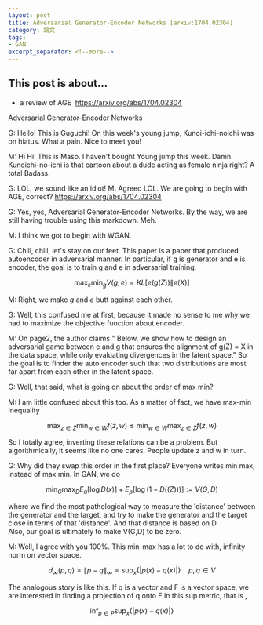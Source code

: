 ```yaml
---
layout: post
title: Adversarial Generator-Encoder Networks [arxiv:1704.02304] 
category: 論文
tags:
- GAN
excerpt_separator: <!--more-->
---
```


## This post is about... 
- a review of AGE  https://arxiv.org/abs/1704.02304
<!--more-->

Adversarial Generator-Encoder Networks

G: Hello! This is Guguchi! On this week's young jump, Kunoi-ichi-noichi was on hiatus. What a pain. 
Nice to meet you! 

M: Hi Hi! This is Maso.  I haven't bought Young jump this week. Damn.  Kunoichi-no-ichi is that cartoon about a dude acting as female ninja right? A total Badass. 

G: LOL, we sound like an idiot! 
M: Agreed LOL.  We are going to begin with AGE, correct?  https://arxiv.org/abs/1704.02304 

G: Yes, yes, Adversarial Generator-Encoder Networks.  By the way, we are still having trouble using this markdown.  Meh. 

M: I think we got to begin with WGAN. 

G: Chill, chill, let's stay on our feet.  This paper is a paper that produced autoencoder in adversarial manner.  In particular, if g is generator and e is encoder, the goal is to train g and e in adversarial training.      

$$ \max_e \min_g  V(g,e) = KL [e(g(Z)) \|  e(X) ]  $$ 

M: Right, we make $g$ and $e$ butt against each other.  

G: Well, this confused me at first, because it made no sense to me why we had to maximize the objective function about encoder. 

M: On page2, the author claims " Below, we show how to design an adversarial game between
e and g that ensures the alignment of g(Z) = X
in the data space, while only evaluating divergences in the
latent space." So the goal is to finder the auto encoder such that two distributions are most far apart from each other in the latent space. 

G: Well, that said, what is going on about the order of max min? 

M: I am little confused about this too. As a matter of fact, we have max-min inequality

$$\max_{z \in Z} \min_{w \in W} f(z,w) \leq \min_{w \in W} \max_{z \in Z} f(z,w)$$ 

So I totally agree, inverting these relations can be a problem. But algorithmically, it seems like no one cares. People update z and w in turn. 

G: Why did they swap this order in the first place? Everyone writes min max, instead of max min.  In GAN, we do 

$$\min_G \max_D  E_q[\log D(x)] + E_p[\log (1- D((Z))) ] := V(G,D)    $$ 

where we find the most pathological way to measure the 'distance' between the generator and the target, and try to make the generator and the target close in terms of that 'distance'.  And that distance is based on D.  
Also, our goal is ultimately to make V(G,D) to be zero. 

M: Well, I agree with you 100%.  This min-max has a lot to do with, infinity norm on vector space. 

$$ d_{\infty}(p,q)  =  \| p - q \|_{\infty} =  \sup_{x} \{| p(x) - q(x) | \}  ~~~~ p, q \in V$$ 

The analogous story is like  this.  If q is a vector and F is a vector space, we are interested in finding 
a projection of q onto F in this sup metric, that is ,

$$ \inf_{p \in P} \sup_{x} \{| p(x) - q(x) | \} $$ 




